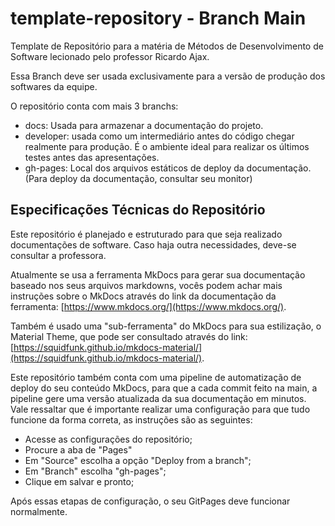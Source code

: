 # template-repository - Branch Main

Template de Repositório para a matéria de Métodos de Desenvolvimento de Software lecionado pelo professor Ricardo Ajax.

Essa Branch deve ser usada exclusivamente para a versão de produção dos softwares da equipe.

O repositório conta com mais 3 branchs:
* docs: Usada para armazenar a documentação do projeto.
* developer: usada como um intermediário antes do código chegar realmente para produção. É o ambiente ideal para realizar os últimos testes antes das apresentações.
* gh-pages: Local dos arquivos estáticos de deploy da documentação. (Para deploy da documentação, consultar seu monitor)

## Especificações Técnicas do Repositório

Este repositório é planejado e estruturado para que seja realizado documentações de software. Caso haja outra necessidades, deve-se consultar a professora.

Atualmente se usa a ferramenta MkDocs para gerar sua documentação baseado nos seus arquivos markdowns, vocês podem achar mais instruções sobre o MkDocs através do link da documentação da ferramenta: [https://www.mkdocs.org/](https://www.mkdocs.org/).

Também é usado uma "sub-ferramenta" do MkDocs para sua estilização, o Material Theme, que pode ser consultado através do link: [https://squidfunk.github.io/mkdocs-material/](https://squidfunk.github.io/mkdocs-material/).

Este repositório também conta com uma pipeline de automatização de deploy do seu conteúdo MkDocs, para que a cada commit feito na main, a pipeline gere uma versão atualizada da sua documentação em minutos. Vale ressaltar que é importante realizar uma configuração para que tudo funcione da forma correta, as instruções são as seguintes:

* Acesse as configurações do repositório;
* Procure a aba de "Pages"
* Em "Source" escolha a opção "Deploy from a branch";
* Em "Branch" escolha "gh-pages";
* Clique em salvar e pronto;

Após essas etapas de configuração, o seu GitPages deve funcionar normalmente.
